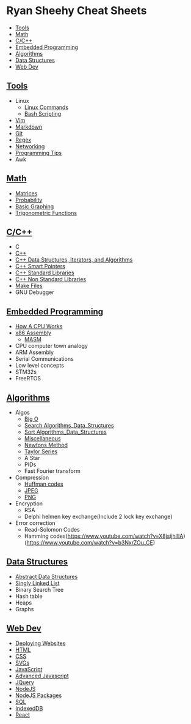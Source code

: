 # Ryan Sheehy Cheat Sheets

<!-- TOC -->

- [Tools](#tools)
- [Math](#math)
- [C/C++](#cc)
- [Embedded Programming](#embedded-programming)
- [Algorithms](#algorithms)
- [Data Structures](#data-structures)
- [Web Dev](#web-dev)

<!-- /TOC -->

## [Tools](#ryan-sheehy-cheat-sheets)
- Linux
    - [Linux Commands](./Tools/Linux/linux_commands.md)
    - [Bash Scripting](./Tools/Linux/bash_scripting.md)
- [Vim](./Tools/vim.md)
- [Markdown](./Tools/markdown.md)
- [Git](./Tools/git.md)
- [Regex](./Tools/regex.md)
- [Networking](./Tools/networking.md)
- [Programming Tips](./Tools/programming_tips.md)
- Awk

## [Math](#ryan-sheehy-cheat-sheets)
- [Matrices](./Math/matrices.md)
- [Probability](./Math/Probability/probability.md)
- [Basic Graphing](./Math/Basic_Graphing/basic_graphing.md)
- [Trigonometric Functions](./Math/trigonometric_functions.md)

## [C/C++](#ryan-sheehy-cheat-sheets)
- C
- [C++](./C_C++//cpp.md)
- [C++ Data Structures, Iterators, and Algorithms](./C_C++/cpp_data_structures_iterators_and_algorithms.md)
- [C++ Smart Pointers](./C_C++/cpp_smart_pointers.md)
- [C++ Standard Libraries](./C_C++/cpp_standard_libraries.md)
- [C++ Non Standard Libraries](./C_C++/cpp_non_standard_libraries.md)
- [Make Files](./C_C++/make_files.md)
- GNU Debugger

## [Embedded Programming](#ryan-sheehy-cheat-sheets)
- [How A CPU Works](./Embedded_Programming/How_A_CPU_Works/how_a_cpu_works.md)
- [x86 Assembly](./Embedded_Programming/x86_assembly.md)
    - [MASM](./Embedded_Programming/masm.md)
- CPU computer town analogy
- ARM Assembly
- Serial Communications
- Low level concepts
- STM32s
- FreeRTOS

## [Algorithms](#ryan-sheehy-cheat-sheets)
- Algos
    - [Big O](./Algorithms/big_o_notation.md)
    - [Search Algorithms_Data_Structures](./Algorithms/search_algorithms.md)
    - [Sort Algorithms_Data_Structures](./Algorithms/sort_algorithms.md)
    - [Miscellaneous](./Algorithms/miscellaneous.md)
    - [Newtons Method](./Algorithms/Newtons_Method/newtons_method.md)
    - [Taylor Series](./Algorithms/Taylor_Series/taylor_series.md)
    - A Star
    - PIDs
    - Fast Fourier transform
- Compression
    - [Huffman codes](https://www.youtube.com/watch?v=B3y0RsVCyrw)
    - [JPEG](https://www.youtube.com/watch?v=0me3guauqOU)
    - [PNG](https://www.youtube.com/watch?v=EFUYNoFRHQI)
- Encryption
    - RSA
    - Delphi helmen key exchange(Include 2 lock key exchange)
- Error correction
    - Read-Solomon Codes
    - Hamming codes(https://www.youtube.com/watch?v=X8jsijhllIA) (https://www.youtube.com/watch?v=b3NxrZOu_CE)

## [Data Structures](#ryan-sheehy-cheat-sheets)
- [Abstract Data Structures](./Data_Structures/abstract_data_structures.md)
- [Singly Linked List](./Data_Structures/singly_linked_list.md)
- Binary Search Tree
- Hash table
- Heaps
- Graphs

## [Web Dev](#ryan-sheehy-cheat-sheets)
- [Deploying Websites](./Web_Dev/deploying_websites.md)
- [HTML](./Web_Dev/html.md)
- [CSS](./Web_Dev/css.md)
- [SVGs](./Web_Dev/svgs.md)
- [JavaScript](./Web_Dev/javascript.md)
- [Advanced Javascript](./Web_Dev/advanced_javascript.md)
- [JQuery](./Web_Dev/jquery.md)
- [NodeJS](./Web_Dev/nodejs.md)
- [NodeJS Packages](./Web_Dev/nodejs_packages.md)
- [SQL](./Web_Dev/sql.md)
- [IndexedDB](./Web_Dev/indexedDB.md)
- [React](./Web_Dev/react.md)
